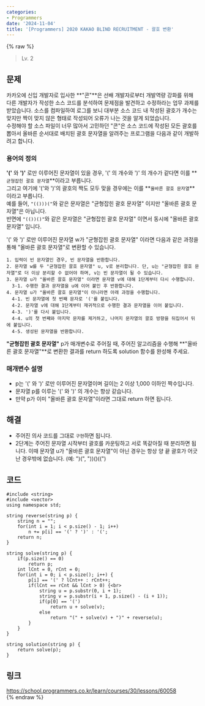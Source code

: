 ```yaml
---
categories:
- Programmers
date: '2024-11-04'
title: '[Programmers] 2020 KAKAO BLIND RECRUITMENT - 괄호 변환'
---
```


{% raw %}
> Lv. 2<br>

## 문제
카카오에 신입 개발자로 입사한  **"콘"**은 선배 개발자로부터 개발역량 강화를 위해 다른 개발자가 작성한 소스 코드를 분석하여 문제점을 발견하고 수정하라는 업무 과제를 받았습니다. 소스를 컴파일하여 로그를 보니 대부분 소스 코드 내 작성된 괄호가 개수는 맞지만 짝이 맞지 않은 형태로 작성되어 오류가 나는 것을 알게 되었습니다.  
수정해야 할 소스 파일이 너무 많아서 고민하던 "콘"은 소스 코드에 작성된 모든 괄호를 뽑아서 올바른 순서대로 배치된 괄호 문자열을 알려주는 프로그램을 다음과 같이 개발하려고 합니다.

### 용어의 정의
**'('**  와  **')'**  로만 이루어진 문자열이 있을 경우, '(' 의 개수와 ')' 의 개수가 같다면 이를  **`균형잡힌 괄호 문자열`**이라고 부릅니다.  
그리고 여기에 '('와 ')'의 괄호의 짝도 모두 맞을 경우에는 이를  **`올바른 괄호 문자열`**이라고 부릅니다.  
예를 들어,  `"(()))("`와 같은 문자열은 "균형잡힌 괄호 문자열" 이지만 "올바른 괄호 문자열"은 아닙니다.  
반면에  `"(())()"`와 같은 문자열은 "균형잡힌 괄호 문자열" 이면서 동시에 "올바른 괄호 문자열" 입니다.

'(' 와 ')' 로만 이루어진 문자열 w가 "균형잡힌 괄호 문자열" 이라면 다음과 같은 과정을 통해 "올바른 괄호 문자열"로 변환할 수 있습니다.

```
1. 입력이 빈 문자열인 경우, 빈 문자열을 반환합니다. 
2. 문자열 w를 두 "균형잡힌 괄호 문자열" u, v로 분리합니다. 단, u는 "균형잡힌 괄호 문자열"로 더 이상 분리할 수 없어야 하며, v는 빈 문자열이 될 수 있습니다. 
3. 문자열 u가 "올바른 괄호 문자열" 이라면 문자열 v에 대해 1단계부터 다시 수행합니다. 
  3-1. 수행한 결과 문자열을 u에 이어 붙인 후 반환합니다. 
4. 문자열 u가 "올바른 괄호 문자열"이 아니라면 아래 과정을 수행합니다. 
  4-1. 빈 문자열에 첫 번째 문자로 '('를 붙입니다. 
  4-2. 문자열 v에 대해 1단계부터 재귀적으로 수행한 결과 문자열을 이어 붙입니다. 
  4-3. ')'를 다시 붙입니다. 
  4-4. u의 첫 번째와 마지막 문자를 제거하고, 나머지 문자열의 괄호 방향을 뒤집어서 뒤에 붙입니다. 
  4-5. 생성된 문자열을 반환합니다.
```

**"균형잡힌 괄호 문자열"**  p가 매개변수로 주어질 때, 주어진 알고리즘을 수행해  **"올바른 괄호 문자열"**로 변환한 결과를 return 하도록 solution 함수를 완성해 주세요.

### 매개변수 설명
-   p는 '(' 와 ')' 로만 이루어진 문자열이며 길이는 2 이상 1,000 이하인 짝수입니다.
-   문자열 p를 이루는 '(' 와 ')' 의 개수는 항상 같습니다.
-   만약 p가 이미 "올바른 괄호 문자열"이라면 그대로 return 하면 됩니다.

## 해결
- 주어진 의사 코드를 그대로 `구현`하면 됩니다.
- 2단계는 주어진 문자열 시작부터 괄호를 카운팅하고 서로 똑같아질 때 분리하면 됩니다. 이때 문자열 u가 "올바른 괄호 문자열"이 아닌 경우는 항상 양 끝 괄호가 어긋난 경우밖에 없습니다. (예: ")(", "))()((")

## 코드
```
#include <string>
#include <vector>
using namespace std;

string reverse(string p) {
    string n = "";
    for(int i = 1; i < p.size() - 1; i++)
        n += p[i] == '(' ? ')' : '(';
    return n;
}

string solve(string p) {
    if(p.size() == 0)
        return p;
    int lCnt = 0, rCnt = 0;
    for(int i = 0; i < p.size(); i++) {
        p[i] == '(' ? lCnt++ : rCnt++;    
        if(lCnt == rCnt && lCnt > 0) {<br>
            string u = p.substr(0, i + 1);
            string v = p.substr(i + 1, p.size() - (i + 1));
            if(p[0] == '(')
                return u + solve(v);
            else
                return "(" + solve(v) + ")" + reverse(u);
        }
    }
}

string solution(string p) {
    return solve(p);
}
```

## 링크
https://school.programmers.co.kr/learn/courses/30/lessons/60058<br>
{% endraw %}
